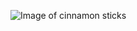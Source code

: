 ![Image of cinnamon sticks](https://cdn.pixabay.com/photo/2013/03/11/16/08/cinnamon-92594_960_720.jpg)
